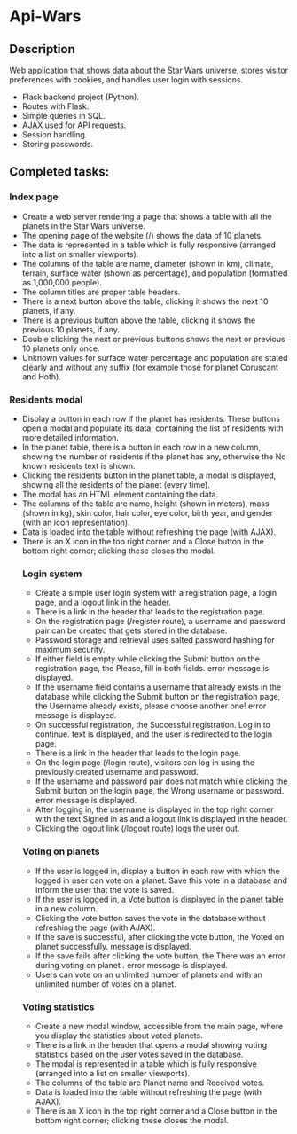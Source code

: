 # Api-Wars

## Description
Web application that shows data about the Star Wars universe, stores visitor preferences with cookies, and handles user login with sessions.
- Flask backend project (Python).
- Routes with Flask.
- Simple queries in SQL.
- AJAX used for API requests.
- Session handling.
- Storing passwords.

## Completed tasks:

### Index page
- Create a web server rendering a page that shows a table with all the planets in the Star Wars universe.
- The opening page of the website (/) shows the data of 10 planets.
- The data is represented in a table which is fully responsive (arranged into a list on smaller viewports).
- The columns of the table are name, diameter (shown in km), climate, terrain, surface water (shown as percentage), and population (formatted as 1,000,000 people).
- The column titles are proper table headers.
- There is a next button above the table, clicking it shows the next 10 planets, if any.
- There is a previous button above the table, clicking it shows the previous 10 planets, if any.
- Double clicking the next or previous buttons shows the next or previous 10 planets only once.
- Unknown values for surface water percentage and population are stated clearly and without any suffix (for example those for planet Coruscant and Hoth).

### Residents modal
- Display a button in each row if the planet has residents. These buttons open a modal and populate its data, containing the list of residents with more detailed information.
- In the planet table, there is a button in each row in a new column, showing the number of residents if the planet has any, otherwise the No known residents text is shown.
- Clicking the <n> residents button in the planet table, a modal is displayed, showing all the residents of the planet (every time).
- The modal has an HTML <table> element containing the data.
- The columns of the table are name, height (shown in meters), mass (shown in kg), skin color, hair color, eye color, birth year, and gender (with an icon representation).
- Data is loaded into the table without refreshing the page (with AJAX).
- There is an X icon in the top right corner and a Close button in the bottom right corner; clicking these closes the modal.

### Login system
- Create a simple user login system with a registration page, a login page, and a logout link in the header.
- There is a link in the header that leads to the registration page.
- On the registration page (/register route), a username and password pair can be created that gets stored in the database.
- Password storage and retrieval uses salted password hashing for maximum security.
- If either field is empty while clicking the Submit button on the registration page, the Please, fill in both fields. error message is displayed.
- If the username field contains a username that already exists in the database while clicking the Submit button on the registration page, the Username already exists, please choose another one! error message is displayed.
- On successful registration, the Successful registration. Log in to continue. text is displayed, and the user is redirected to the login page.
- There is a link in the header that leads to the login page.
- On the login page (/login route), visitors can log in using the previously created username and password.
- If the username and password pair does not match while clicking the Submit button on the login page, the Wrong username or password. error message is displayed.
- After logging in, the username is displayed in the top right corner with the text Signed in as <username> and a logout link is displayed in the header.
- Clicking the logout link (/logout route) logs the user out.

### Voting on planets
- If the user is logged in, display a button in each row with which the logged in user can vote on a planet. Save this vote in a database and inform the user that the vote is saved.
- If the user is logged in, a Vote button is displayed in the planet table in a new column.
- Clicking the vote button saves the vote in the database without refreshing the page (with AJAX).
- If the save is successful, after clicking the vote button, the Voted on planet <planetname> successfully. message is displayed.
- If the save fails after clicking the vote button, the There was an error during voting on planet <planetname>. error message is displayed.
- Users can vote on an unlimited number of planets and with an unlimited number of votes on a planet.

### Voting statistics
- Create a new modal window, accessible from the main page, where you display the statistics about voted planets.
- There is a link in the header that opens a modal showing voting statistics based on the user votes saved in the database.
- The modal is represented in a table which is fully responsive (arranged into a list on smaller viewports).
- The columns of the table are Planet name and Received votes.
- Data is loaded into the table without refreshing the page (with AJAX).
- There is an X icon in the top right corner and a Close button in the bottom right corner; clicking these closes the modal.
